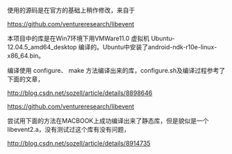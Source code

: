 

使用的源码是在官方的基础上稍作修改，来自于

https://github.com/ventureresearch/libevent



本项目中的库是在Win7环境下用VMWare11.0 虚拟机 Ubuntu-12.04.5_amd64_desktop 编译的。Ubuntu中安装了android-ndk-r10e-linux-x86_64.bin。

编译使用 configure、 make 方法编译出来的库，configure.sh及编译过程参考了下面的文章，

http://blog.csdn.net/sozell/article/details/8898646

https://github.com/ventureresearch/libevent



尝试用下面的方法在MACBOOK上成功编译出来了静态库，但是貌似是一个libevent2.a，没有测试过这个库有没有问题，

http://blog.csdn.net/sozell/article/details/8914735
